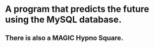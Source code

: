 # A program that predicts the future using the MySQL database.
## There is also a MAGIC Hypno Square.
